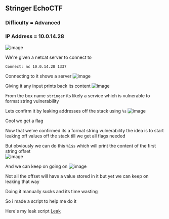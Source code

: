 <h2> Stringer EchoCTF </h2>

### Difficulty = Advanced

### IP Address = 10.0.14.28

![image](https://user-images.githubusercontent.com/113513376/222299045-6d070678-3e7e-462b-bd7a-331dc1e7de86.png)

We're given a netcat server to connect to 

```
Connect: nc 10.0.14.28 1337
```

Connecting to it shows a server
![image](https://user-images.githubusercontent.com/113513376/222299398-824ab740-8554-47f4-b0bb-6292930243c5.png)

Giving it any input prints back its content
![image](https://user-images.githubusercontent.com/113513376/222299455-20f0de19-5f3d-44ea-9d4b-14a8021fb943.png)

From the box name `stringer` its likely a service which is vulnerable to format string vulnerability

Lets confirm it by leaking addresses off the stack using `%s`
![image](https://user-images.githubusercontent.com/113513376/222299567-2fee1d4f-2485-4a16-817a-26ed788053f5.png)

Cool we get a flag 

Now that we've confirmed its a format string vulnerability the idea is to start leaking off values off the stack till we get all flags needed

But obviously we can do this `%1$s` which will print the content of the first string offset  
![image](https://user-images.githubusercontent.com/113513376/222299814-85e58d16-2399-4605-af1f-7c70dfeb6dc8.png)

And we can keep on going on 
![image](https://user-images.githubusercontent.com/113513376/222299969-198fe8c3-4721-4848-9c8f-745f904fe83f.png)

Not all the offset will have a value stored in it but yet we can keep on leaking that way

Doing it manually sucks and its time wasting

So i made a script to help me do it

Here's my leak script [Leak]()
